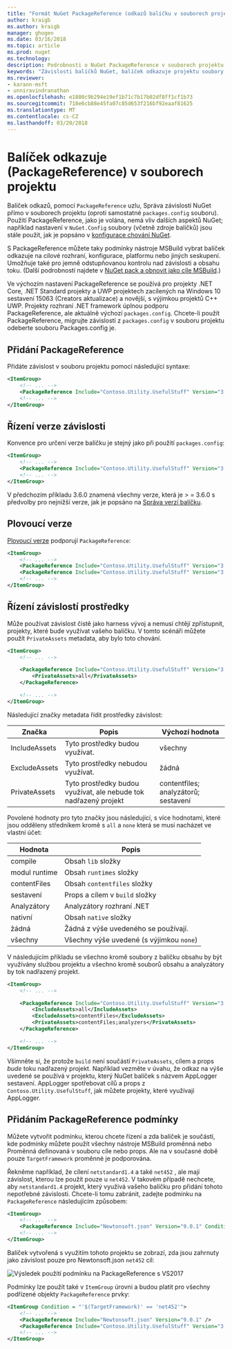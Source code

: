 ```yaml
---
title: "Formát NuGet PackageReference (odkazů balíčku v souborech projektu) | Microsoft Docs"
author: kraigb
ms.author: kraigb
manager: ghogen
ms.date: 03/16/2018
ms.topic: article
ms.prod: nuget
ms.technology: 
description: Podrobnosti o NuGet PackageReference v souborech projektu podporuje NuGet 4.0 + a VS2017 a .NET Core 2.0
keywords: "Závislosti balíčků NuGet, balíček odkazuje projektu soubory, PackageReference, souboru packages.config, VS2017, Visual Studio 2017, NuGet 4, .NET Core 2.0"
ms.reviewer:
- karann-msft
- unniravindranathan
ms.openlocfilehash: e1880c9b294e19ef1b71c7b17b02df8ff1cf1b73
ms.sourcegitcommit: 718e6cb88e45fa07c85d653f216bf92eaaf81625
ms.translationtype: MT
ms.contentlocale: cs-CZ
ms.lasthandoff: 03/20/2018
---
```

# <a name="package-references-packagereference-in-project-files"></a>Balíček odkazuje (PackageReference) v souborech projektu

Balíček odkazů, pomocí `PackageReference` uzlu, Správa závislostí NuGet přímo v souborech projektu (oproti samostatné `packages.config` souboru). Použití PackageReference, jako je volána, nemá vliv dalších aspektů NuGet; například nastavení v `NuGet.Config` soubory (včetně zdroje balíčků) jsou stále použít, jak je popsáno v [konfigurace chování NuGet](configuring-nuget-behavior.md).

S PackageReference můžete taky podmínky nástroje MSBuild vybrat balíček odkazuje na cílové rozhraní, konfigurace, platformu nebo jiných seskupení. Umožňuje také pro jemně odstupňovanou kontrolu nad závislosti a obsahu toku. (Další podrobnosti najdete v [NuGet pack a obnovit jako cíle MSBuild](../reference/msbuild-targets.md).)

Ve výchozím nastavení PackageReference se používá pro projekty .NET Core, .NET Standard projekty a UWP projektech zacílených na Windows 10 sestavení 15063 (Creators aktualizace) a novější, s výjimkou projektů C++ UWP. Projekty rozhraní .NET framework úplnou podporu PackageReference, ale aktuálně výchozí `packages.config`. Chcete-li použít PackageReference, migrujte závislostí z `packages.config` v souboru projektu odeberte souboru Packages.config je.

## <a name="adding-a-packagereference"></a>Přidání PackageReference

Přidáte závislost v souboru projektu pomocí následující syntaxe:

```xml
<ItemGroup>
    <!-- ... -->
    <PackageReference Include="Contoso.Utility.UsefulStuff" Version="3.6.0" />
    <!-- ... -->
</ItemGroup>
```

## <a name="controlling-dependency-version"></a>Řízení verze závislosti

Konvence pro určení verze balíčku je stejný jako při použití `packages.config`:

```xml
<ItemGroup>
    <!-- ... -->
    <PackageReference Include="Contoso.Utility.UsefulStuff" Version="3.6.0" />
    <!-- ... -->
</ItemGroup>
```

V předchozím příkladu 3.6.0 znamená všechny verze, která je > = 3.6.0 s předvolby pro nejnižší verze, jak je popsáno na [Správa verzí balíčku](../reference/package-versioning.md#version-ranges-and-wildcards).

## <a name="floating-versions"></a>Plovoucí verze

[Plovoucí verze](../consume-packages/dependency-resolution.md#floating-versions) podporují `PackageReference`:

```xml
<ItemGroup>
    <!-- ... -->
    <PackageReference Include="Contoso.Utility.UsefulStuff" Version="3.6.*" />
    <PackageReference Include="Contoso.Utility.UsefulStuff" Version="3.6.0-beta*" />
    <!-- ... -->
</ItemGroup>
```

## <a name="controlling-dependency-assets"></a>Řízení závislostí prostředky

Může používat závislost čistě jako harness vývoj a nemusí chtějí zpřístupnit, projekty, které bude využívat vašeho balíčku. V tomto scénáři můžete použít `PrivateAssets` metadata, aby bylo toto chování.

```xml
<ItemGroup>
    <!-- ... -->

    <PackageReference Include="Contoso.Utility.UsefulStuff" Version="3.6.0">
        <PrivateAssets>all</PrivateAssets>
    </PackageReference>

    <!-- ... -->
</ItemGroup>
```

Následující značky metadata řídit prostředky závislost:

| Značka | Popis | Výchozí hodnota |
| --- | --- | --- |
| IncludeAssets | Tyto prostředky budou využívat. | všechny |
| ExcludeAssets | Tyto prostředky nebudou využívat. | žádná |
| PrivateAssets | Tyto prostředky budou využívat, ale nebude tok nadřazený projekt | contentfiles; analyzátorů; sestavení |

Povolené hodnoty pro tyto značky jsou následující, s více hodnotami, které jsou odděleny středníkem kromě s `all` a `none` která se musí nacházet ve vlastní účet:

| Hodnota | Popis |
| --- | ---
| compile | Obsah `lib` složky |
| modul runtime | Obsah `runtimes` složky |
| contentFiles | Obsah `contentfiles` složky |
| sestavení | Props a cílem v `build` složky |
| Analyzátory | Analyzátory rozhraní .NET |
| nativní | Obsah `native` složky |
| žádná | Žádná z výše uvedeného se používají. |
| všechny | Všechny výše uvedené (s výjimkou `none`) |

V následujícím příkladu se všechno kromě soubory z balíčku obsahu by být využívány službou projektu a všechno kromě souborů obsahu a analyzátory by tok nadřazený projekt.

```xml
<ItemGroup>
    <!-- ... -->

    <PackageReference Include="Contoso.Utility.UsefulStuff" Version="3.6.0">
        <IncludeAssets>all</IncludeAssets>
        <ExcludeAssets>contentFiles</ExcludeAssets>
        <PrivateAssets>contentFiles;analyzers</PrivateAssets>
    </PackageReference>

    <!-- ... -->
</ItemGroup>
```

Všimněte si, že protože `build` není součástí `PrivateAssets`, cílem a props *bude* toku nadřazený projekt. Například vezměte v úvahu, že odkaz na výše uvedené se používá v projektu, který NuGet balíček s názvem AppLogger sestavení. AppLogger spotřebovat cílů a props z `Contoso.Utility.UsefulStuff`, jak můžete projekty, které využívají AppLogger.

## <a name="adding-a-packagereference-condition"></a>Přidáním PackageReference podmínky

Můžete vytvořit podmínku, kterou chcete řízení a zda balíček je součástí, kde podmínky můžete použít všechny nástroje MSBuild proměnná nebo Proměnná definovaná v souboru cíle nebo props. Ale na v současné době pouze `TargetFramework` proměnné je podporována.

Řekněme například, že cílení `netstandard1.4` a také `net452` , ale mají závislost, kterou lze použít pouze u `net452`. V takovém případě nechcete, aby `netstandard1.4` projekt, který využívá vašeho balíčku pro přidání tohoto nepotřebné závislosti. Chcete-li tomu zabránit, zadejte podmínku na `PackageReference` následujícím způsobem:

```xml
<ItemGroup>
    <!-- ... -->
    <PackageReference Include="Newtonsoft.json" Version="9.0.1" Condition="'$(TargetFramework)' == 'net452'" />
    <!-- ... -->
</ItemGroup>
```

Balíček vytvořená s využitím tohoto projektu se zobrazí, zda jsou zahrnuty jako závislost pouze pro Newtonsoft.json `net452` cíl:

![Výsledek použití podmínku na PackageReference s VS2017](media/PackageReference-Condition.png)

Podmínky lze použít také v `ItemGroup` úrovni a budou platit pro všechny podřízené objekty `PackageReference` prvky:

```xml
<ItemGroup Condition = "'$(TargetFramework)' == 'net452'">
    <!-- ... -->
    <PackageReference Include="Newtonsoft.json" Version="9.0.1" />
    <PackageReference Include="Contoso.Utility.UsefulStuff" Version="3.6.0" />
    <!-- ... -->
</ItemGroup>
```
